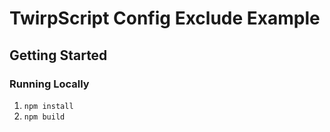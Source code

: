 # TwirpScript Config Exclude Example

## Getting Started

### Running Locally

1. `npm install`
2. `npm build`
